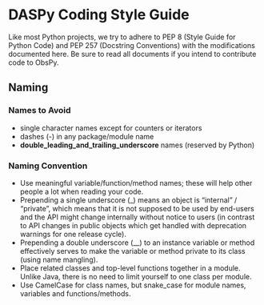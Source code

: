# DASPy Coding Style Guide

Like most Python projects, we try to adhere to PEP 8 (Style Guide for Python Code) and PEP 257 (Docstring Conventions) with the modifications documented here. Be sure to read all documents if you intend to contribute code to ObsPy.

## Naming
### Names to Avoid
* single character names except for counters or iterators
* dashes (-) in any package/module name
* **__double_leading_and_trailing_underscore__** names (reserved by Python)
### Naming Convention

* Use meaningful variable/function/method names; these will help other people a lot when reading your code.
* Prepending a single underscore (_) means an object is “internal” / “private”, which means that it is not supposed to be used by end-users and the API might change internally without notice to users (in contrast to API changes in public objects which get handled with deprecation warnings for one release cycle).
* Prepending a double underscore (__) to an instance variable or method effectively serves to make the variable or method private to its class (using name mangling).
* Place related classes and top-level functions together in a module. Unlike Java, there is no need to limit yourself to one class per module.
* Use CamelCase for class names, but snake_case for module names, variables and functions/methods.
